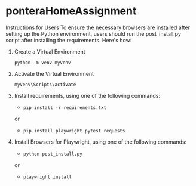 # ponteraHomeAssignment

Instructions for Users
To ensure the necessary browsers are installed after setting up the Python environment, users should run the post_install.py script after installing the requirements. Here's how:
1. Create a Virtual Environment

    `python -m venv myVenv`


2. Activate the Virtual Environment

    `myVenv\Scripts\activate`


3. Install requirements, using one of the following commands: 
   *  `pip install -r requirements.txt`

    or
   *  `pip install playwright pytest requests`


4. Install Browsers for Playwright, using one of the following commands: 

   * `python post_install.py`

    or 

   * `playwright install`

